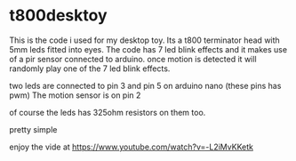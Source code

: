 # t800desktoy

This is the code i used for my desktop toy. Its a t800 terminator head with 5mm leds fitted into eyes. 
The code has 7 led blink effects and it makes use of a pir sensor connected to arduino. 
once motion is detected it will randomly play one of the 7 led blink effects.

two leds are connected to pin 3 and pin 5 on arduino nano (these pins has pwm)
The motion sensor is on pin 2

of course the leds has 325ohm resistors on them too. 

pretty simple

enjoy the vide at https://www.youtube.com/watch?v=-L2iMvKKetk
